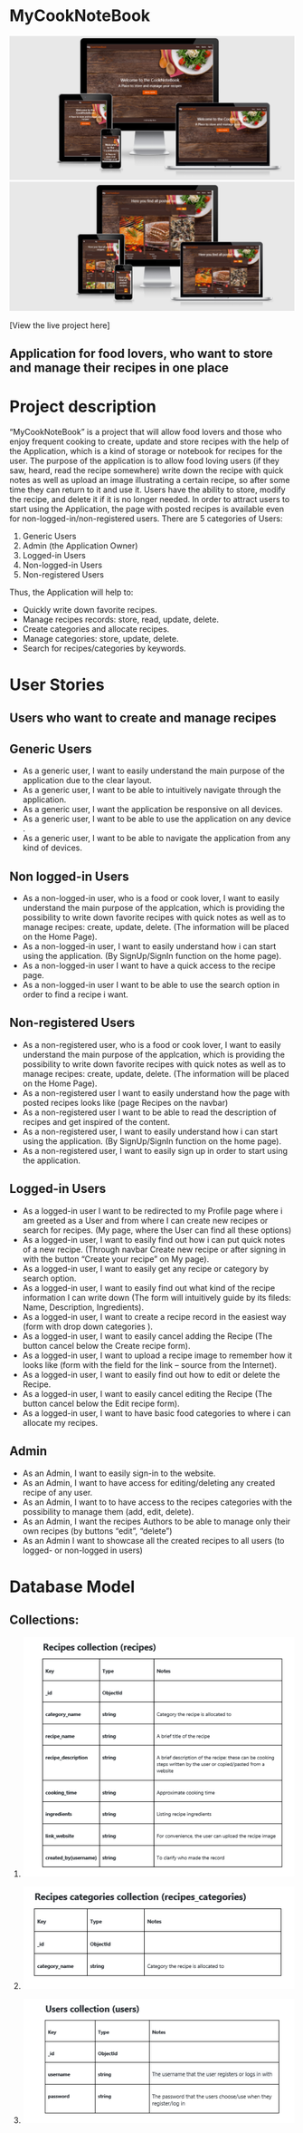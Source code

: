# MyCookNoteBook

![Home page](/static/images/screen_home.png)
![Recipe page](/static/images/screen_recipes.png)

[View the live project here]
## Application for food lovers, who want to store and manage their recipes in one place
# Project description
“MyCookNoteBook” is a project that will allow food lovers and those who enjoy frequent cooking to create, update and store recipes with the help of the Application, which is a kind of storage or notebook for recipes for the user. 
The purpose of the application is to allow food loving users (if they saw, heard, read the recipe somewhere) write down the recipe with quick notes as well as upload an image illustrating a certain recipe, so after some time they can return to it and use it. Users have the ability to store, modify the recipe, and delete it if it is no longer needed.
In order to attract users to start using the Application, the page with posted recipes is available even for non-logged-in/non-registered users.
There are 5 categories of Users:
1.  Generic Users
2.  Admin (the Application Owner)
3.  Logged-in Users
4.  Non-logged-in Users
5.  Non-registered Users

Thus, the Application will help to:
- Quickly write down favorite recipes.
- Manage recipes records: store, read, update, delete.
- Create categories and allocate recipes.
- Manage categories: store, update, delete.
- Search for recipes/categories by keywords.

# User Stories

## Users who want to create and manage recipes 

## Generic Users
-	As a generic user, I want to easily understand the main purpose of the application due to the clear layout.
-	As a generic user, I want to be able to intuitively navigate through the application.
-	As a generic user, I want the application be responsive on all devices.
-	As a generic user, I want to be able to use the application on any device .
-	As a generic user, I want to be able to navigate the application from any kind of devices. 

## Non logged-in Users
-	As a non-logged-in user, who is a food or cook lover, I want to easily understand the main purpose of the applcation, which is providing the possibility to write down favorite recipes with quick notes as well as to manage recipes: create, update, delete. (The information will be placed on the Home Page).
-	As a non-logged-in user, I want to easily understand how i can start using the application. (By SignUp/SignIn function on the home page).  
-	As a non-logged-in user I want to have a quick access to the recipe page.
-	As a non-logged-in user I want to be able to use the search option in order to find a recipe i want.

## Non-registered Users
-	As a non-registered user, who is a food or cook lover, I want to easily understand the main purpose of the applcation, which is providing the possibility to write down favorite recipes with quick notes as well as to manage recipes: create, update, delete. (The information will be placed on the Home Page).
-	As a non-registered user I want to easily understand how the page with posted recipes looks like (page Recipes on the navbar)
-	As a non-registered user I want to be able to read the description of recipes and get inspired of the content.
-	As a non-registered user, I want to easily understand how i can start using the application. (By SignUp/SignIn function on the home page).   
-	As a non-registered user, I want to easily sign up in order to start using the application.

## Logged-in Users
-	As a logged-in user I want to be redirected to my Profile page where i am greeted as a User and from where I can create new recipes or search for recipes. (My page, where the User can find all these options)
-	As a logged-in user, I want to easily find out how i can put quick notes of a new recipe. (Through navbar Create new recipe or after signing in with the button “Create your recipe” on My page). 
-	As a logged-in user, I want to easily get any recipe or category by search option.
-	As a logged-in user, I want to easily find out what kind of the recipe information I can write down (The form will intuitively guide by its fileds: Name, Description, Ingredients).
-	As a logged-in user, I want to create a recipe record in the easiest way (form with drop down categories ). 
-	As a logged-in user, I want to easily cancel adding the Recipe (The button cancel below the Create recipe form).
-	As a logged-in user, I want to upload a recipe image to remember how it looks like (form with the field for the link – source from the Internet). 
-	As a logged-in user, I want to easily find out how to edit or delete the Recipe.
-	As a logged-in user, I want to easily cancel editing the Recipe (The button cancel below the Edit recipe form).
-	As a logged-in user, I want to have basic food categories to where i can allocate my recipes.

## Admin
-	As an Admin, I want to easily sign-in to the website.
-	As an Admin, I want to have access for editing/deleting any created recipe of any user. 
-	As an Admin, I want to to have access to the recipes categories with the possibility to manage them (add, edit, delete).
-	As an Admin, I want the recipes Authors to be able to manage only their own recipes (by buttons “edit”, “delete”)
-	As an Admin I want to showcase all the created recipes to all users (to logged- or non-logged in users) 

# Database Model

## Collections:
1.	![recipes](/static/images/recipes_collection.png)

2.	![recipes_categories](/static/images/categories_collection.png)

3.	![users](/static/images/users_collection.png)

